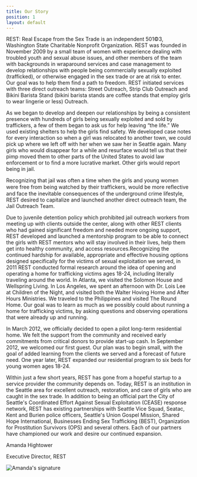 ```yaml
---
title: Our Story
position: 1
layout: default
---
```


REST: Real Escape from the Sex Trade is an independent 501©3, Washington State Charitable Nonprofit Organization. REST was founded in November 2009 by a small team of women with experience dealing with troubled youth and sexual abuse issues, and other members of the team with backgrounds in wraparound services and case management to develop relationships with people being commercially sexually exploited (trafficked), or otherwise engaged in the sex trade or are at risk to enter. Our goal was to help them find a path to freedom. REST initiated services with three direct outreach teams: Street Outreach, Strip Club Outreach and Bikini Barista Stand (bikini barista stands are coffee stands that employ girls to wear lingerie or less) Outreach.

As we began to develop and deepen our relationships by being a consistent presence with hundreds of girls being sexually exploited and sold by traffickers, a few of them began to ask us for help leaving “the life.” We used existing shelters to help the girls find safety. We developed case notes for every interaction so when a girl was relocated to another town, we could pick up where we left off with her when we saw her in Seattle again. Many girls who would disappear for a while and resurface would tell us that their pimp moved them to other parts of the United States to avoid law enforcement or to find a more lucrative market. Other girls would report being in jail.

Recognizing that jail was often a time when the girls and young women were free from being watched by their traffickers, would be more reﬂective and face the inevitable consequences of the underground crime lifestyle, REST desired to capitalize and launched another direct outreach team, the Jail Outreach Team.

Due to juvenile detention policy which prohibited jail outreach workers from meeting up with clients outside the center, along with other REST clients who had gained significant freedom and needed more ongoing support, REST developed and launched a mentorship program to be able to connect the girls with REST mentors who will stay involved in their lives, help them get into healthy community, and access resources.Recognizing the continued hardship for available, appropriate and effective housing options designed specifically for the victims of sexual exploitation we served, in 2011 REST conducted formal research around the idea of opening and operating a home for trafficking victims ages 18-24, including literally traveling around the world. In Atlanta, we visited the Solomon House and Wellspring Living. In Los Angeles, we spent an afternoon with Dr. Lois Lee at Children of the Night, and visited both the Walter Hoving Home and After Hours Ministries. We traveled to the Philippines and visited The Round Home. Our goal was to learn as much as we possibly could about running a home for trafficking victims, by asking questions and observing operations that were already up and running.

In March 2012, we officially decided to open a pilot long-term residential home. We felt the support from the community and received early commitments from critical donors to provide start-up cash. In September 2012, we welcomed our first guest. Our plan was to begin small, with the goal of added learning from the clients we served and a forecast of future need. One year later, REST expanded our residential program to six beds for young women ages 18-24.

Within just a few short years, REST has gone from a hopeful startup to a service provider the community depends on. Today, REST is an institution in the Seattle area for excellent outreach, restoration, and care of girls who are caught in the sex trade. In addition to being an official part the City of Seattle's Coordinated Effort Against Sexual Exploitation (CEASE) response network, REST has existing partnerships with Seattle Vice Squad, Seatac, Kent and Burien police officers, Seattle's Union Gospel Mission, Shared Hope International, Businesses Ending Sex Trafficking (BEST), Organization for Prostitution Survivors (OPS) and several others. Each of our partners have championed our work and desire our continued expansion.

Amanda Hightower

Executive Director, REST

![Amanda's signature](/uploads/signature.png)
